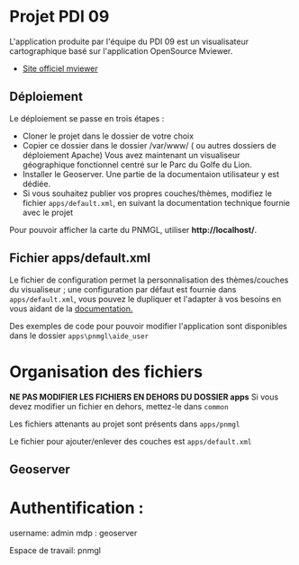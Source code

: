 # Projet PDI 09

L'application produite par l'équipe du PDI 09 est un visualisateur cartographique basé sur l'application OpenSource Mviewer. 

- [Site officiel mviewer](https://mviewer.github.io/fr/)


## Déploiement

Le déploiement se passe en trois étapes :

- Cloner le projet dans le dossier de votre choix
- Copier ce dossier dans le dossier /var/www/ ( ou autres dossiers de déploiement Apache)
  Vous avez maintenant un visualiseur géographique fonctionnel centré sur le Parc du Golfe du Lion.
- Installer le Geoserver. Une partie de la documentaion utilisateur y est dédiée.
- Si vous souhaitez publier vos propres couches/thèmes, modifiez le fichier `apps/default.xml`, en suivant la documentation technique fournie avec le projet

Pour pouvoir afficher la carte du PNMGL, utiliser **http://localhost/**.


## Fichier apps/default.xml

Le fichier de configuration permet la personnalisation des thèmes/couches du visualiseur ; une configuration par
défaut est fournie dans `apps/default.xml`, vous pouvez le dupliquer et l'adapter à vos besoins en vous aidant de la [documentation.](http://mviewerdoc.readthedocs.io/fr/latest/)

Des exemples de code pour pouvoir modifier l'application sont disponibles dans le dossier `apps\pnmgl\aide_user`


# Organisation des fichiers

**NE PAS MODIFIER LES FICHIERS EN DEHORS DU DOSSIER apps**
Si vous devez modifier un fichier en dehors, mettez-le dans `common`

Les fichiers attenants au projet sont présents dans `apps/pnmgl`

Le fichier pour ajouter/enlever des couches est `apps/default.xml`


## Geoserver

# Authentification :
username: admin
mdp : geoserver

Espace de travail: pnmgl